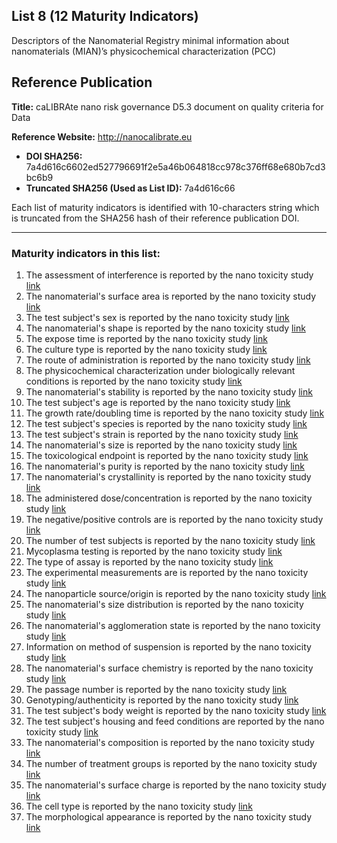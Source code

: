 ## List 8 (12 Maturity Indicators)

Descriptors of the Nanomaterial Registry minimal information about nanomaterials (MIAN)’s physicochemical characterization (PCC)

## Reference Publication

**Title:** caLIBRAte nano risk governance D5.3 document on quality criteria for Data

**Reference Website:** http://nanocalibrate.eu

* **DOI SHA256:** 7a4d616c6602ed527796691f2e5a46b064818cc978c376ff68e680b7cd3bc6b9
* **Truncated SHA256 (Used as List ID):** 7a4d616c66

Each list of maturity indicators is identified with 10-characters string which is truncated from the SHA256 hash of their reference publication DOI.

--------------------

### Maturity indicators in this list:

1. The assessment of interference is reported by the nano toxicity study [link](https://github.com/ammar257ammar/NanoMaturityIndicators/blob/main/10-7a4d616c66/MI-R1.3-7a4d616c66-IN_VV_METHODS_INTERFERENCE.md)
1. The nanomaterial's surface area is reported by the nano toxicity study [link](https://github.com/ammar257ammar/NanoMaturityIndicators/blob/main/10-7a4d616c66/MI-R1.3-7a4d616c66-PCHEM_SURFACE_AREA.md)
1. The test subject's sex is reported by the nano toxicity study [link](https://github.com/ammar257ammar/NanoMaturityIndicators/blob/main/10-7a4d616c66/MI-R1.3-7a4d616c66-IN_VIVO_SUBJECT_SEX.md)
1. The nanomaterial's shape is reported by the nano toxicity study [link](https://github.com/ammar257ammar/NanoMaturityIndicators/blob/main/10-7a4d616c66/MI-R1.3-7a4d616c66-PCHEM_SHAPE.md)
1. The expose time is reported by the nano toxicity study [link](https://github.com/ammar257ammar/NanoMaturityIndicators/blob/main/10-7a4d616c66/MI-R1.3-7a4d616c66-IN_VV_METHODS_EXPOSE_TIME.md)
1. The culture type is reported by the nano toxicity study [link](https://github.com/ammar257ammar/NanoMaturityIndicators/blob/main/10-7a4d616c66/MI-R1.3-7a4d616c66-IN_VITRO_SUBJECT_CULTURE_TYPE.md)
1. The route of administration is reported by the nano toxicity study [link](https://github.com/ammar257ammar/NanoMaturityIndicators/blob/main/10-7a4d616c66/MI-R1.3-7a4d616c66-IN_VV_METHODS_ROA.md)
1. The physicochemical characterization under biologically relevant conditions is reported by the nano toxicity study [link](https://github.com/ammar257ammar/NanoMaturityIndicators/blob/main/10-7a4d616c66/MI-R1.3-7a4d616c66-IN_VV_SUBSTANCE_PCHEM.md)
1. The nanomaterial's stability is reported by the nano toxicity study [link](https://github.com/ammar257ammar/NanoMaturityIndicators/blob/main/10-7a4d616c66/MI-R1.3-7a4d616c66-PCHEM_STABILITY.md)
1. The test subject's age is reported by the nano toxicity study [link](https://github.com/ammar257ammar/NanoMaturityIndicators/blob/main/10-7a4d616c66/MI-R1.3-7a4d616c66-IN_VIVO_SUBJECT_AGE.md)
1. The growth rate/doubling time is reported by the nano toxicity study [link](https://github.com/ammar257ammar/NanoMaturityIndicators/blob/main/10-7a4d616c66/MI-R1.3-7a4d616c66-IN_VITRO_SUBJECT_GROWTH_TYPE.md)
1. The test subject's species is reported by the nano toxicity study [link](https://github.com/ammar257ammar/NanoMaturityIndicators/blob/main/10-7a4d616c66/MI-R1.3-7a4d616c66-IN_VIVO_SUBJECT_SPECIES.md)
1. The test subject's strain is reported by the nano toxicity study [link](https://github.com/ammar257ammar/NanoMaturityIndicators/blob/main/10-7a4d616c66/MI-R1.3-7a4d616c66-IN_VIVO_SUBJECT_STRAIN.md)
1. The nanomaterial's size is reported by the nano toxicity study [link](https://github.com/ammar257ammar/NanoMaturityIndicators/blob/main/10-7a4d616c66/MI-R1.3-7a4d616c66-PCHEM_SIZE.md)
1. The toxicological endpoint is reported by the nano toxicity study [link](https://github.com/ammar257ammar/NanoMaturityIndicators/blob/main/10-7a4d616c66/MI-R1.3-7a4d616c66-IN_VV_METHODS_TOX_ENDPOINT.md)
1. The nanomaterial's purity is reported by the nano toxicity study [link](https://github.com/ammar257ammar/NanoMaturityIndicators/blob/main/10-7a4d616c66/MI-R1.3-7a4d616c66-PCHEM_PURITY.md)
1. The nanomaterial's crystallinity is reported by the nano toxicity study [link](https://github.com/ammar257ammar/NanoMaturityIndicators/blob/main/10-7a4d616c66/MI-R1.3-7a4d616c66-PCHEM_CRYSTALLINITY.md)
1. The administered dose/concentration is reported by the nano toxicity study [link](https://github.com/ammar257ammar/NanoMaturityIndicators/blob/main/10-7a4d616c66/MI-R1.3-7a4d616c66-IN_VV_METHODS_DOSE.md)
1. The negative/positive controls are is reported by the nano toxicity study [link](https://github.com/ammar257ammar/NanoMaturityIndicators/blob/main/10-7a4d616c66/MI-R1.3-7a4d616c66-IN_VV_METHODS_CONTROLS.md)
1. The number of test subjects is reported by the nano toxicity study [link](https://github.com/ammar257ammar/NanoMaturityIndicators/blob/main/10-7a4d616c66/MI-R1.3-7a4d616c66-IN_VV_METHODS_NUM_OF_SUBJECTS.md)
1. Mycoplasma testing is reported by the nano toxicity study [link](https://github.com/ammar257ammar/NanoMaturityIndicators/blob/main/10-7a4d616c66/MI-R1.3-7a4d616c66-IN_VITRO_SUBJECT_MYCOPLASMA_TESTING.md)
1. The type of assay is reported by the nano toxicity study [link](https://github.com/ammar257ammar/NanoMaturityIndicators/blob/main/10-7a4d616c66/MI-R1.3-7a4d616c66-IN_VV_METHODS_ASSAY.md)
1. The experimental measurements are is reported by the nano toxicity study [link](https://github.com/ammar257ammar/NanoMaturityIndicators/blob/main/10-7a4d616c66/MI-R1.3-7a4d616c66-IN_VV_METHODS_MEASUREMENTS.md)
1. The nanoparticle source/origin is reported by the nano toxicity study [link](https://github.com/ammar257ammar/NanoMaturityIndicators/blob/main/10-7a4d616c66/MI-R1.3-7a4d616c66-IN_VV_SUBSTANCE_NP_SOURCE.md)
1. The nanomaterial's size distribution is reported by the nano toxicity study [link](https://github.com/ammar257ammar/NanoMaturityIndicators/blob/main/10-7a4d616c66/MI-R1.3-7a4d616c66-PCHEM_SIZE_DISTRIBUTION.md)
1. The nanomaterial's agglomeration state is reported by the nano toxicity study [link](https://github.com/ammar257ammar/NanoMaturityIndicators/blob/main/10-7a4d616c66/MI-R1.3-7a4d616c66-PCHEM_AGGLOMERATION_STATE.md)
1. Information on method of suspension is reported by the nano toxicity study [link](https://github.com/ammar257ammar/NanoMaturityIndicators/blob/main/10-7a4d616c66/MI-R1.3-7a4d616c66-IN_VV_SUBSTANCE_MOS.md)
1. The nanomaterial's surface chemistry is reported by the nano toxicity study [link](https://github.com/ammar257ammar/NanoMaturityIndicators/blob/main/10-7a4d616c66/MI-R1.3-7a4d616c66-PCHEM_SURFACE_CHEMISTRY.md)
1. The passage number is reported by the nano toxicity study [link](https://github.com/ammar257ammar/NanoMaturityIndicators/blob/main/10-7a4d616c66/MI-R1.3-7a4d616c66-IN_VITRO_SUBJECT_PASSAGE_NUMBER.md)
1. Genotyping/authenticity is reported by the nano toxicity study [link](https://github.com/ammar257ammar/NanoMaturityIndicators/blob/main/10-7a4d616c66/MI-R1.3-7a4d616c66-IN_VITRO_SUBJECT_GENOTYPING.md)
1. The test subject's body weight is reported by the nano toxicity study [link](https://github.com/ammar257ammar/NanoMaturityIndicators/blob/main/10-7a4d616c66/MI-R1.3-7a4d616c66-IN_VIVO_SUBJECT_BODY_WEIGHT.md)
1. The test subject's housing and feed conditions are reported by the nano toxicity study [link](https://github.com/ammar257ammar/NanoMaturityIndicators/blob/main/10-7a4d616c66/MI-R1.3-7a4d616c66-IN_VIVO_SUBJECT_HOUSING_FEED.md)
1. The nanomaterial's composition is reported by the nano toxicity study [link](https://github.com/ammar257ammar/NanoMaturityIndicators/blob/main/10-7a4d616c66/MI-R1.3-7a4d616c66-PCHEM_COMPOSITION.md)
1. The number of treatment groups is reported by the nano toxicity study [link](https://github.com/ammar257ammar/NanoMaturityIndicators/blob/main/10-7a4d616c66/MI-R1.3-7a4d616c66-IN_VV_METHODS_NUM_OF_GROUPS.md)
1. The nanomaterial's surface charge is reported by the nano toxicity study [link](https://github.com/ammar257ammar/NanoMaturityIndicators/blob/main/10-7a4d616c66/MI-R1.3-7a4d616c66-PCHEM_SURFACE_CHARGE.md)
1. The cell type is reported by the nano toxicity study [link](https://github.com/ammar257ammar/NanoMaturityIndicators/blob/main/10-7a4d616c66/MI-R1.3-7a4d616c66-IN_VITRO_SUBJECT_CELL_TYPE.md)
1. The morphological appearance is reported by the nano toxicity study [link](https://github.com/ammar257ammar/NanoMaturityIndicators/blob/main/10-7a4d616c66/MI-R1.3-7a4d616c66-IN_VITRO_SUBJECT_MORPHOLOGICAL_APPEARANCE.md)
